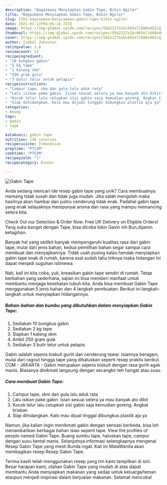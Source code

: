 ```yaml
---
description: "Bagaimana Menyiapkan Gabin Tape, Bikin Ngiler"
title: "Bagaimana Menyiapkan Gabin Tape, Bikin Ngiler"
slug: 1162-bagaimana-menyiapkan-gabin-tape-bikin-ngiler
date: 2021-03-13T04:05:14.717Z
image: https://img-global.cpcdn.com/recipes/5bb2227a1bc665e7/680x482cq70/gabin-tape-foto-resep-utama.jpg
thumbnail: https://img-global.cpcdn.com/recipes/5bb2227a1bc665e7/680x482cq70/gabin-tape-foto-resep-utama.jpg
cover: https://img-global.cpcdn.com/recipes/5bb2227a1bc665e7/680x482cq70/gabin-tape-foto-resep-utama.jpg
author: Isabel Johnston
ratingvalue: 3.4
reviewcount: 12
recipeingredient:
- "10 bungkus gabin"
- "2 kg tape"
- "1 kaleng skm"
- "250 gram gula"
- "3 butir telur untuk pelapis"
recipeinstructions:
- "Campur tape, skm dan gula lalu aduk rata"
- "Lalu isikan pake gabin. Isian sesuai selera ya mau banyak ato dikit"
- "Kocok telur lalu celupkan sisi gabin saja kemudian goreng. Angkat tiriskan"
- "Siap dihidangkan. Kalo mau dijual tinggal dibungkus plastik aja ya"
categories:
- Resep
tags:
- gabin
- tape

katakunci: gabin tape 
nutrition: 148 calories
recipecuisine: Indonesian
preptime: "PT13M"
cooktime: "PT53M"
recipeyield: "1"
recipecategory: Dinner

---
```



![Gabin Tape](https://img-global.cpcdn.com/recipes/5bb2227a1bc665e7/680x482cq70/gabin-tape-foto-resep-utama.jpg)

Anda sedang mencari ide resep gabin tape yang unik? Cara membuatnya memang tidak susah dan tidak juga mudah. Jika salah mengolah maka hasilnya akan hambar dan justru cenderung tidak enak. Padahal gabin tape yang enak selayaknya mempunyai aroma dan rasa yang mampu memancing selera kita.

Check Out our Selection &amp; Order Now. Free UK Delivery on Eligible Orders! Yang suka banget dengan Tape, bisa dicoba bikin Gavin nih Bun,dijamin ketagihan.

Banyak hal yang sedikit banyak mempengaruhi kualitas rasa dari gabin tape, mulai dari jenis bahan, kedua pemilihan bahan segar sampai cara membuat dan menyajikannya. Tidak usah pusing kalau hendak menyiapkan gabin tape enak di rumah, karena asal sudah tahu triknya maka hidangan ini dapat menjadi suguhan istimewa.


Nah, kali ini kita coba, yuk, kreasikan gabin tape sendiri di rumah. Tetap berbahan yang sederhana, sajian ini bisa memberi manfaat untuk membantu menjaga kesehatan tubuh kita. Anda bisa membuat Gabin Tape menggunakan 5 jenis bahan dan 4 langkah pembuatan. Berikut ini langkah-langkah untuk menyiapkan hidangannya.

<!--inarticleads1-->

##### Bahan-bahan dan bumbu yang dibutuhkan dalam menyiapkan Gabin Tape:

1. Sediakan 10 bungkus gabin
1. Sediakan 2 kg tape
1. Siapkan 1 kaleng skm
1. Ambil 250 gram gula
1. Sediakan 3 butir telur untuk pelapis


Gabin adalah sejenis biskuit gurih dan cenderung tawar. Isiannya beragam, mulai dari ragout hingga tape yang dihaluskan seperti resep praktis berikut. COM - JAKARTA - Gabin merupakan sejenis biskuit dengan rasa gurih agak manis. Biasanya dinikmati langsung dengan secangkir teh hangat atau susu. 

<!--inarticleads2-->

##### Cara membuat Gabin Tape:

1. Campur tape, skm dan gula lalu aduk rata
1. Lalu isikan pake gabin. Isian sesuai selera ya mau banyak ato dikit
1. Kocok telur lalu celupkan sisi gabin saja kemudian goreng. Angkat tiriskan
1. Siap dihidangkan. Kalo mau dijual tinggal dibungkus plastik aja ya


Namun, jika kalian ingin menikmati gabin dengan sensasi berbeda, bisa loh menambahkan berbagai bahan isian seperti tape. View the profiles of people named Gabin Tape. Buang sumbu tape, haluskan tape, campur dengan susu kental manis. Selanjutnya informasi selengkapnya mengenai Resep Gabin Tape yang mesti Bunda ingat. Kali ini MataWanita akan membagikan resep Resep Gabin Tape. 

Terima kasih telah menggunakan resep yang tim kami tampilkan di sini. Besar harapan kami, olahan Gabin Tape yang mudah di atas dapat membantu Anda menyiapkan makanan yang sedap untuk keluarga/teman ataupun menjadi inspirasi dalam berjualan makanan. Selamat mencoba!
